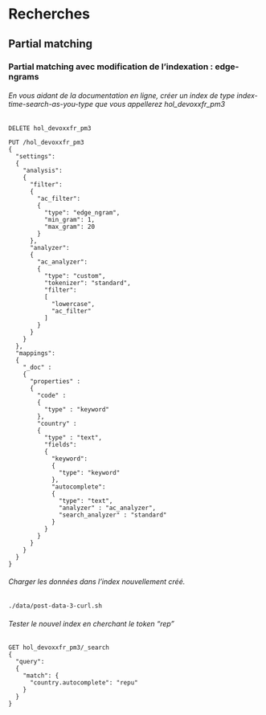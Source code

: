 # Recherches
## Partial matching
### Partial matching avec modification de l’indexation : edge-ngrams
###### En vous aidant de la documentation en ligne, créer un index de type index-time-search-as-you-type que vous appellerez hol_devoxxfr_pm3

```shell
DELETE hol_devoxxfr_pm3
```

```shell
PUT /hol_devoxxfr_pm3
{
  "settings": 
  {
    "analysis": 
    {
      "filter": 
      {
        "ac_filter": 
        {
          "type": "edge_ngram",
          "min_gram": 1,
          "max_gram": 20
        }
      },
      "analyzer": 
      {
        "ac_analyzer": 
        {
          "type": "custom",
          "tokenizer": "standard",
          "filter": 
          [
            "lowercase",
            "ac_filter"
          ]
        }
      }
    }    
  }, 
  "mappings": 
  {
    "_doc" :
    {
      "properties" : 
      {
        "code" : 
        {
          "type" : "keyword"
        },
        "country" :
        {
          "type" : "text",
          "fields": 
          {
            "keyword": 
            {
              "type": "keyword"
            },
            "autocomplete": 
            {
              "type": "text",
              "analyzer" : "ac_analyzer",
              "search_analyzer" : "standard"
            }            
          }
        }
      }
    }
  }
}
```


###### Charger les données dans l’index nouvellement créé.
```shell
./data/post-data-3-curl.sh
```

###### Tester le nouvel index en cherchant le token “rep”

```shell
GET hol_devoxxfr_pm3/_search
{
  "query": 
  {
    "match": {
      "country.autocomplete": "repu"
    }
  }
}
```
